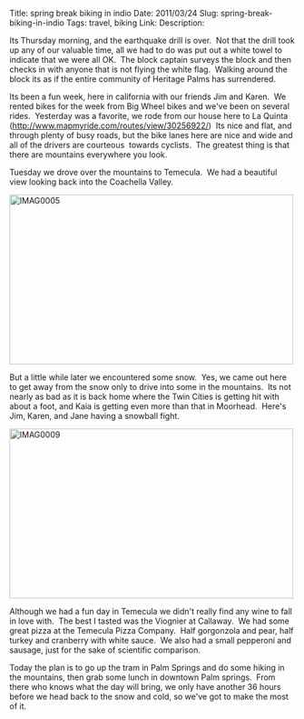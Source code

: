 Title: spring break biking in indio
Date: 2011/03/24
Slug: spring-break-biking-in-indio
Tags: travel, biking
Link: 
Description: 


<p>Its Thursday morning, and the earthquake drill is over.  Not that the drill took up any of our valuable time, all we had to do was put out a white towel to indicate that we were all OK.  The block captain surveys the block and then checks in with anyone that is not flying the white flag.  Walking around the block its as if the entire community of Heritage Palms has surrendered.</p><p>Its been a fun week, here in california with our friends Jim and Karen.  We rented bikes for the week from Big Wheel bikes and we've been on several rides.  Yesterday was a favorite, we rode from our house here to La Quinta (<a href="http://www.mapmyride.com/routes/view/30256922/">http://www.mapmyride.com/routes/view/30256922/</a>)  Its nice and flat, and through plenty of busy roads, but the bike lanes here are nice and wide and all of the drivers are courteous  towards cyclists.  The greatest thing is that there are mountains everywhere you look.</p><p>Tuesday we drove over the mountains to Temecula.  We had a beautiful view looking back into the Coachella Valley.</p><p><a title="View 'IMAG0005' on Flickr.com" href="http://www.flickr.com/photos/71706244@N00/5556303038"><img title="IMAG0005" src="http://farm6.static.flickr.com/5024/5556303038_b943965a19.jpg" border="0" alt="IMAG0005" width="500" height="299" /></a></p><p>But a little while later we encountered some snow.  Yes, we came out here to get away from the snow only to drive into some in the mountains.  Its not nearly as bad as it is back home where the Twin Cities is getting hit with about a foot, and Kaia is getting even more than that in Moorhead.  Here's Jim, Karen, and Jane having a snowball fight.</p><p><a title="View 'IMAG0009' on Flickr.com" href="http://www.flickr.com/photos/71706244@N00/5556304556"><img title="IMAG0009" src="http://farm6.static.flickr.com/5147/5556304556_e38ef2a5e0.jpg" border="0" alt="IMAG0009" width="500" height="299" /></a></p><p>Although we had a fun day in Temecula we didn't really find any wine to fall in love with.  The best I tasted was the Viognier at Callaway.  We had some great pizza at the Temecula Pizza Company.  Half gorgonzola and pear, half turkey and cranberry with white sauce.  We also had a small pepperoni and sausage, just for the sake of scientific comparison.</p><p>Today the plan is to go up the tram in Palm Springs and do some hiking in the mountains, then grab some lunch in downtown Palm springs.  From there who knows what the day will bring, we only have another 36 hours before we head back to the snow and cold, so we've got to make the most of it.</p><p> </p><div class="blogger-post-footer"><img width='1' height='1' src='https://blogger.googleusercontent.com/tracker/2759017781463016019-7260039007222519313?l=blog.bonelakesoftware.com' alt='' /></div>
